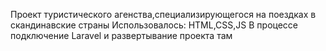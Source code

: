Проект туристического агенства,специализирующегося на поездках в скандинавские страны
Использовалось: HTML,CSS,JS
В процессе подключение Laravel и развертывание проекта там
